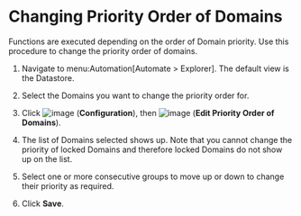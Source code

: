 # Changing Priority Order of Domains

Functions are executed depending on the order of Domain priority. Use
this procedure to change the priority order of domains.

1.  Navigate to menu:Automation\[Automate \> Explorer\]. The default
    view is the Datastore.

2.  Select the Domains you want to change the priority order for.

3.  Click ![image](../images/1847.png) (**Configuration**), then
    ![image](../images/1851.png) (**Edit Priority Order of Domains**).

4.  The list of Domains selected shows up. Note that you cannot change
    the priority of locked Domains and therefore locked Domains do not
    show up on the list.

5.  Select one or more consecutive groups to move up or down to change
    their priority as required.

6.  Click **Save**.
